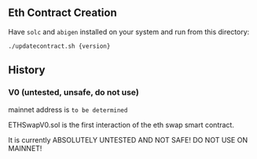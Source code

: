 ## Eth Contract Creation

Have `solc` and `abigen` installed on your system and run from this directory:

`./updatecontract.sh {version}`

## History

### V0 (untested, unsafe, do not use)

mainnet address is `to be determined`

ETHSwapV0.sol is the first interaction of the eth swap smart contract.

It is currently ABSOLUTELY UNTESTED AND NOT SAFE! DO NOT USE ON MAINNET!
